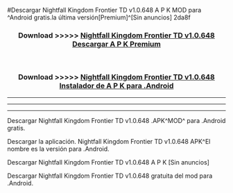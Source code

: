 #Descargar Nightfall Kingdom Frontier TD v1.0.648 A P K MOD para ^Android gratis.la última versión[Premium]^[Sin anuncios] 2da8f



<div align="center">
<h3>Download >>>>> <a href="https://es-web.web.app/?es= Nightfall Kingdom Frontier TD v1.0.648">Nightfall Kingdom Frontier TD v1.0.648 Descargar A P K Premium</a></h3><br>

<h3>Download >>>>> <a href="https://es-web.web.app/?es= Nightfall Kingdom Frontier TD v1.0.648">Nightfall Kingdom Frontier TD v1.0.648 Instalador de A P K para .Android</a></h3>
</div>


----------------------------------------------------------

----------------------------------------------------------

----------------------------------------------------------

Descargar Nightfall Kingdom Frontier TD v1.0.648 .APK^MOD^ para .Android gratis.

Descargar la aplicación. Nightfall Kingdom Frontier TD v1.0.648 APK^El nombre es la versión para .Android.

Descargar Nightfall Kingdom Frontier TD v1.0.648 A P K [Sin anuncios]

Descargar Nightfall Kingdom Frontier TD v1.0.648 gratuita del mod para .Android.